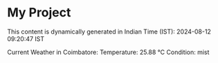 # My Project

This content is dynamically generated in Indian Time (IST): 2024-08-12 09:20:47 IST


Current Weather in Coimbatore:
Temperature: 25.88 °C
Condition: mist
